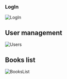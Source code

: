 ### LogIn
![LogIn](https://github.com/KamilCiemiega/BookStore/assets/55457173/f89fe2bb-13a3-47cc-bc3f-06ea0baf4595)

## User management
![Users](https://github.com/KamilCiemiega/BookStore/assets/55457173/11625008-3754-47d8-8a08-550cfb6ee177)

## Books list
![BooksList](https://github.com/KamilCiemiega/BookStore/assets/55457173/fa2ab746-0e42-45fe-a4ec-5058413ac7c1)
